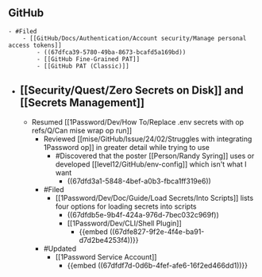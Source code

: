 ## GitHub
	- #Filed
		- [[GitHub/Docs/Authentication/Account security/Manage personal access tokens]]
			- ((67dfca39-5780-49ba-8673-bcafd5a169bd))
			- [[GitHub Fine-Grained PAT]]
			- [[GitHub PAT (Classic)]]
- ## [[Security/Quest/Zero Secrets on Disk]] and [[Secrets Management]]
	- Resumed [[1Password/Dev/How To/Replace .env secrets with op refs/Q/Can mise wrap op run]]
		- Reviewed [[mise/GitHub/Issue/24/02/Struggles with integrating 1Password op]] in greater detail while trying to use
			- #Discovered that the poster [[Person/Randy Syring]] uses or developed [[level12/GitHub/env-config]] which isn't what I want
				- ((67dfd3a1-5848-4bef-a0b3-fbca1ff319e6))
		- #Filed
			- [[1Password/Dev/Doc/Guide/Load Secrets/Into Scripts]] lists four options for loading secrets into scripts
				- ((67dfdb5e-9b4f-424a-976d-7bec032c969f))
				- [[1Password/Dev/CLI/Shell Plugin]]
					- {{embed ((67dfe827-9f2e-4f4e-ba91-d7d2be4253f4))}}
		- #Updated
			- [[1Password Service Account]]
				- {{embed ((67dfdf7d-0d6b-4fef-afe6-16f2ed466dd1))}}